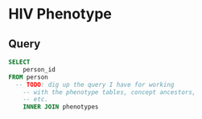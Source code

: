 <!--


Author:Nathan Buesgens



CDM Version:5.4



Use Case:Getting Started


-->

# HIV Phenotype










 
## Query
```sql
SELECT 
	person_id
FROM person
  -- TODO: dig up the query I have for working
	-- with the phenotype tables, concept ancestors,
	-- etc.
	INNER JOIN phenotypes
```



